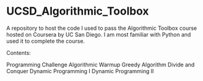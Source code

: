 # UCSD_Algorithmic_Toolbox

A repository to host the code I used to pass the Algorithmic Toolbox course hosted on Coursera by UC San Diego. I am most familiar with Python and used it to complete the course.

Contents:

Programming Challenge
Algorithmic Warmup
Greedy Algorithm
Divide and Conquer
Dynamic Programming I
Dynamic Programming II



